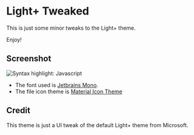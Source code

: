 # Light+ Tweaked

This is just some minor tweaks to the Light+ theme.

Enjoy!

## Screenshot

![Syntax highlight: Javascript](https://raw.githubusercontent.com/perragnar/light-plus-tweaked/master/images/screenshots/screenshot-01.png)

* The font used is [Jetbrains Mono](https://www.jetbrains.com/lp/mono/).
* The file icon theme is [Material Icon Theme](https://marketplace.visualstudio.com/items?itemName=PKief.material-icon-theme)

## Credit

This theme is just a UI tweak of the default Light+ theme from Microsoft.
